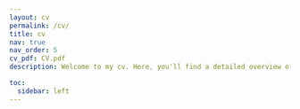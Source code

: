 ```yaml
---
layout: cv
permalink: /cv/
title: cv
nav: true
nav_order: 5
cv_pdf: CV.pdf
description: Welcome to my cv. Here, you'll find a detailed overview of my academic and professional background. Feel free to download the pdf version or review it online. References are available upon request.

toc:
  sidebar: left
---
```

